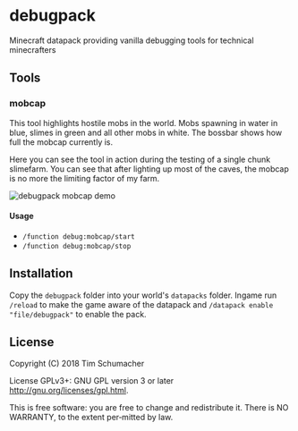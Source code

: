 # debugpack

Minecraft datapack providing vanilla debugging tools for technical minecrafters

## Tools

### mobcap

This tool highlights hostile mobs in the world. Mobs spawning in water in blue,
slimes in green and all other mobs in white. The bossbar shows how full the
mobcap currently is.

Here you can see the tool in action during the testing of a single chunk
slimefarm. You can see that after lighting up most of the caves, the mobcap is
no more the limiting factor of my farm.

![debugpack mobcap demo](https://misc.timakro.de/debugpack-mobcap.png)

#### Usage

* `/function debug:mobcap/start`
* `/function debug:mobcap/stop`

## Installation

Copy the `debugpack` folder into your world's `datapacks` folder. Ingame run `/reload` to make the game aware of the datapack and `/datapack enable "file/debugpack"` to enable the pack.

## License

Copyright (C) 2018 Tim Schumacher

License GPLv3+: GNU GPL version 3 or later <http://gnu.org/licenses/gpl.html>.

This is free software: you are free to change and redistribute it.
There is NO WARRANTY, to the extent per‐mitted by law.
